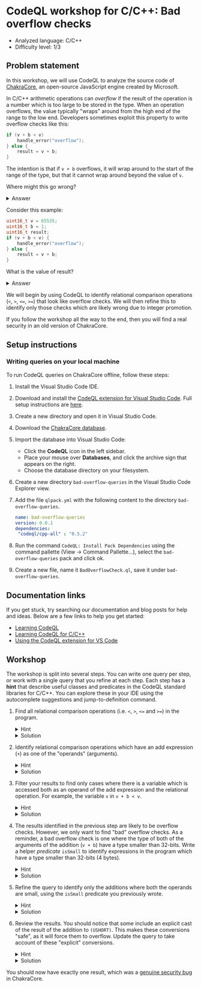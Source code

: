 # CodeQL workshop for C/C++: Bad overflow checks

- Analyzed language: C/C++
- Difficulty level: 1/3

## Problem statement

In this workshop, we will use CodeQL to analyze the source code of [ChakraCore](https://github.com/microsoft/ChakraCore), an open-source JavaScript engine created by Microsoft.

In C/C++ arithmetic operations can _overflow_ if the result of the operation is a number which is too large to be stored in the type. When an operation overflows, the value typically "wraps" around from the high end of the range to the low end. Developers sometimes exploit this property to write overflow checks like this:

```c
if (v + b < v)
    handle_error("overflow");
} else {
    result = v + b;
}
```

The intention is that if `v + b` overflows, it will wrap around to the start of the range of the type, but that it cannot wrap around beyond the value of `v`.

Where might this go wrong?

<details>
<summary>Answer</summary>
CPUs will generally prefer to perform arithmetic operations on 32-bit or larger integers, as architectures are optimized to perform these efficiently. The compiler therefore performs "integer promotion" for arguments to arithmetic operations that are smaller than 32-bits.

Unfortunately, this means that any arithmetic operations that occur on types smaller than 32 bits will not overflow as expected, because they have been calculated using a larger type.

The arguments of the following arithmetic operators undergo implicit conversions:

- binary arithmetic * / % + -
- relational operators < > <= >= == !=
- binary bitwise operators & ^ |
- the conditional operator ?:

See <a href="https://en.cppreference.com/w/c/language/conversion">https://en.cppreference.com/w/c/language/conversion</a> for more details.
</details>

Consider this example:

```c
uint16_t v = 65535;
uint16_t b = 1;
uint16_t result;
if (v + b < v) {
    handle_error("overflow");
} else {
    result = v + b;
}
```

What is the value of result?
<details>
<summary>Answer</summary>
Here's the example again, with the conversions made explicit:

```c
uint16_t v = 65535;
uint16_t b = 1;
uint16_t result;
if ((int)v + (int)b < (int)v) {
    handle_error("overflow");
} else {
    result = (uint16_t)((int)v + (int)b);
}
```

In this example the second branch is executed, even though there is a 16-bit overflow, and result is set to zero.

Explanation:

- The two integer arguments to the addition, `v` and `b`, are promoted to 32-bit integers.
- The comparison (`<`) is also an arithmetic operation, therefore it will also be completed on 32-bit integers.
- This means that `v + b < v` will never be true, because v and b can hold at most 2<sup>16</sup>.
- Therefore, the second branch is executed, but the result of the addition is stored into the result variable. Overflow will still occur as result is a 16-bit integer.

In simple terms, if you have an operation `v + b < v`, and `v` and `b` both have a type smaller than 32-bits, then the overflow check will never succeed.
</details>

We will begin by using CodeQL to identify relational comparison operations (`<`, `>`, `<=`, `>=`) that look like overflow checks. We will then refine this to identify only those checks which are likely wrong due to integer promotion.

If you follow the workshop all the way to the end, then you will find a real security in an old version of ChakraCore.

## Setup instructions

### Writing queries on your local machine

To run CodeQL queries on ChakraCore offline, follow these steps:

1. Install the Visual Studio Code IDE.
1. Download and install the [CodeQL extension for Visual Studio Code](https://codeql.github.com/docs/codeql-for-visual-studio-code/setting-up-codeql-in-visual-studio-code/#installing-the-extension). Full setup instructions are [here](https://codeql.github.com/docs/codeql-for-visual-studio-code/setting-up-codeql-in-visual-studio-code/).
1. Create a new directory and open it in Visual Studio Code.
1. Download the [ChakraCore database](https://drive.google.com/file/d/1Jhxylk0b6My3P61-nt3_DkHreAXQltWz/view?usp=sharing).
1. Import the database into Visual Studio Code:
    - Click the **CodeQL** icon in the left sidebar.
    - Place your mouse over **Databases**, and click the archive sign that appears on the right.
    - Choose the database directory on your filesystem.
1. Create a new directory `bad-overflow-queries` in the Visual Studio Code Explorer view.
1. Add the file `qlpack.yml` with the following content to the directory `bad-overflow-queries`.

   ```yaml
   name: bad-overflow-queries
   version: 0.0.1
   dependencies:
    "codeql/cpp-all" : "0.5.2"
   ```

1. Run the command `CodeQL: Install Pack Dependencies` using the command pallette (View -> Command Pallette...), select the `bad-overflow-queries` pack and click ok.
1. Create a new file, name it `BadOverflowCheck.ql`, save it under `bad-overflow-queries`.

## Documentation links

If you get stuck, try searching our documentation and blog posts for help and ideas. Below are a few links to help you get started:

- [Learning CodeQL](https://codeql.github.com/docs/writing-codeql-queries/)
- [Learning CodeQL for C/C++](https://codeql.github.com/docs/codeql-language-guides/codeql-for-cpp/)
- [Using the CodeQL extension for VS Code](https://codeql.github.com/docs/codeql-for-visual-studio-code/)

## Workshop

The workshop is split into several steps. You can write one query per step, or work with a single query that you refine at each step. Each step has a **hint** that describe useful classes and predicates in the CodeQL standard libraries for C/C++. You can explore these in your IDE using the autocomplete suggestions and jump-to-definition command.

1. Find all relational comparison operations (i.e. `<`, `>`, `<=` and `>=`) in the program.
    <details>
    <summary>Hint</summary>

    Relational comparison are represented by the `RelationalOperation` class in the CodeQL C++ library.
    </details>
    <details>
    <summary>Solution</summary>

    ```ql
    from RelationalOperation cmp
    select cmp
    ```

    </details>

1. Identify relational comparison operations which have an add expression (`+`) as one of the "operands" (arguments).
    <details>
    <summary>Hint</summary>

     - A `+` is represented by the class `AddExpr`
     - `RelationalOperation` has a predicate `getAnOperand()` for getting the operands of the operation.
    </details>
    <details>
    <summary>Solution</summary>

    ```ql
    from AddExpr a, RelationalOperation cmp
    where
      cmp.getAnOperand() = a
    select cmp, a
    ```

    </details>

1. Filter your results to find only cases where there is a variable which is accessed both as an operand of the add expression and the relational operation. For example, the variable `v` in `v + b < v`.
    <details>
    <summary>Hint</summary>

     - The class `Variable` represents variables in the program.
     - `Variable.getAnAccess()` to get an access of the variable.
     - `AddExpr.getAnOperand()` to get an operand of a `+`.
    </details>
    <details>
    <summary>Solution</summary>

    ```ql
    from AddExpr a, Variable v, RelationalOperation cmp
    where
      cmp.getAnOperand() = a and
      cmp.getAnOperand() = v.getAnAccess() and
      a.getAnOperand() = v.getAnAccess()
    select cmp, "Overflow check"
    ```

    </details>

1. The results identified in the previous step are likely to be overflow checks. However, we only want to find "bad" overflow checks. As a reminder, a bad overflow check is one where the type of both of the arguments of the addition (`v + b`) have a type smaller than 32-bits. Write a helper _predicate_ `isSmall` to identify expressions in the program which have a type smaller than 32-bits (4 bytes).
    <details>
    <summary>Hint</summary>

     - The class `Expr`, and the predicate `Expr.getType()` to get the type of each expression.
     - The class `Type` and the predicate `Type.getSize()` to get the size of that type.
    </details>
    <details>
    <summary>Solution</summary>

    ```ql
    predicate isSmall(Expr e) {
      e.getType().getSize() < 4
    }
    ```

    </details>

1. Refine the query to identify only the additions where both the operands are small, using the `isSmall` predicate you previously wrote.
    <details>
    <summary>Hint</summary>

    - Simple approach: `AddExpr.getLeftOperand()`, `AddExpr.getRightOperand()`
    - Advanced approach: `forall`, `AddExpr.getAnOperand()`
    </details>
    <details>
    <summary>Solution</summary>

    The simplest approach is to add two conditions, one for each operand of the add expression.

    ```ql
    from AddExpr a, Variable v, RelationalOperation cmp
    where
      cmp.getAnOperand() = a and
      cmp.getAnOperand() = v.getAnAccess() and
      a.getAnOperand() = v.getAnAccess() and
      isSmall(a.getLeftOperand()) and
      isSmall(a.getRightOperand())
    select cmp, "Overflow check"
    ```

    This works, but it does require us to refer to `isSmall` twice. Wouldn't it be nice if we could specify the _both operands_ aspect without needing the duplication? Well, we can! QL provides a `forall` _quantifier_. This is specified in three parts:
    - one or more variable declarations
    - a "range", that describes some conditions on the variables
    - a formula that must hold for every value in the range

    For example, we can use this to specify the "both operands are small" condition by saying `forall(Expr op | op = a.getAnOperand() | isSmall(op))`.
    </details>

1. Review the results. You should notice that some include an explicit cast of the result of the addition to `(USHORT)`. This makes these conversions "safe", as it will force them to overflow. Update the query to take account of these "explicit" conversions.
    <details>
    <summary>Hint</summary>

    `Expr.getExplicitlyConverted()`
    </details>
    <details>
    <summary>Solution</summary>

    ```ql
    from AddExpr a, Variable v, RelationalOperation cmp
    where
      cmp.getAnOperand() = a and
      cmp.getAnOperand() = v.getAnAccess() and
      a.getAnOperand() = v.getAnAccess() and
      forall(Expr op | op = a.getAnOperand() | isSmall(op)) and
      not isSmall(a.getExplicitlyConverted())
    select cmp, "Overflow check"
    ```

    </details>

You should now have exactly one result, which was a [genuine security bug](https://github.com/Microsoft/ChakraCore/commit/2500e1cdc12cb35af73d5c8c9b85656aba6bab4d) in ChakraCore.
